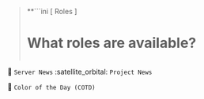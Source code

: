 > **```ini
>            [ Roles ]
>  # What roles are available? #  
> ```**

:mega: `Server News`
:satellite_orbital: `Project News`

:art: `Color of the Day (COTD)`